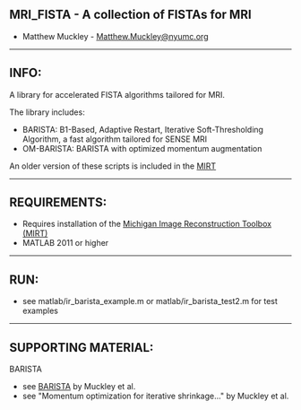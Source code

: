 ## MRI_FISTA - A collection of FISTAs for MRI

 - Matthew Muckley - Matthew.Muckley@nyumc.org

------------------------------------------------------------------------------
INFO:
------------------------------------------------------------------------------
A library for accelerated FISTA algorithms tailored for MRI.

The library includes:

 - BARISTA: B1-Based, Adaptive Restart, Iterative Soft-Thresholding
   Algorithm, a fast algorithm tailored for SENSE MRI
 - OM-BARISTA: BARISTA with optimized momentum augmentation

An older version of these scripts is included in the [MIRT](https://web.eecs.umich.edu/~fessler/code/)

------------------------------------------------------------------------------
REQUIREMENTS:
------------------------------------------------------------------------------

 - Requires installation of the [Michigan Image Reconstruction Toolbox (MIRT)](https://web.eecs.umich.edu/~fessler/code/)
 - MATLAB 2011 or higher

------------------------------------------------------------------------------
RUN:
------------------------------------------------------------------------------

 - see matlab/ir_barista_example.m or matlab/ir_barista_test2.m for test 
   examples

------------------------------------------------------------------------------
SUPPORTING MATERIAL:
------------------------------------------------------------------------------

BARISTA
 - see [BARISTA](http://doi.org/10.1109/TMI.2014.2363034) by Muckley et al.
 - see "Momentum optimization for iterative shrinkage..." by Muckley et al.
